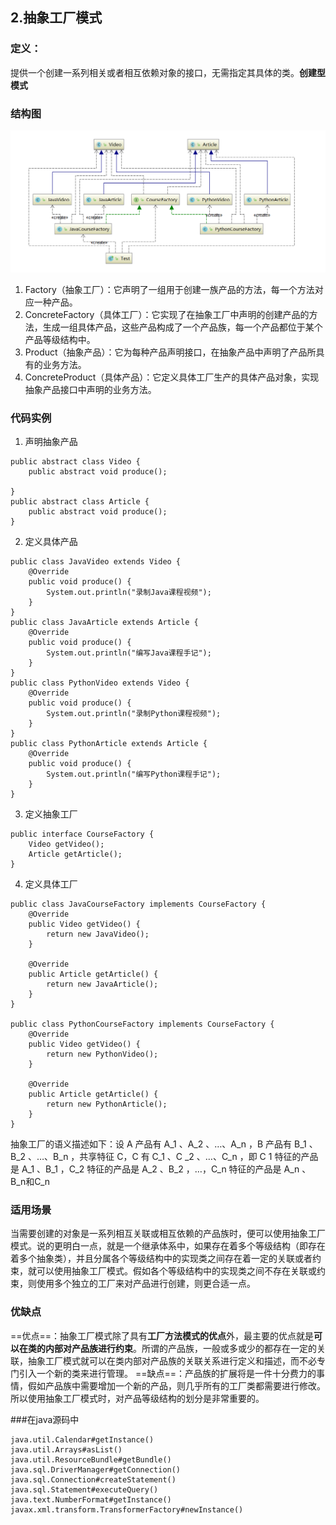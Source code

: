 ## 2.抽象工厂模式
### 定义：
提供一个创建一系列相关或者相互依赖对象的接口，无需指定其具体的类。**创建型模式**
### 结构图
![image](./assets/1594996782.png)
1. Factory（抽象工厂）：它声明了一组用于创建一族产品的方法，每一个方法对应一种产品。
2. ConcreteFactory（具体工厂）：它实现了在抽象工厂中声明的创建产品的方法，生成一组具体产品，这些产品构成了一个产品族，每一个产品都位于某个产品等级结构中。
2. Product（抽象产品）：它为每种产品声明接口，在抽象产品中声明了产品所具有的业务方法。
3. ConcreteProduct（具体产品）：它定义具体工厂生产的具体产品对象，实现抽象产品接口中声明的业务方法。

### 代码实例
1. 声明抽象产品

```
public abstract class Video {
    public abstract void produce();

}
public abstract class Article {
    public abstract void produce();
}
```
2. 定义具体产品

```
public class JavaVideo extends Video {
    @Override
    public void produce() {
        System.out.println("录制Java课程视频");
    }
}
public class JavaArticle extends Article {
    @Override
    public void produce() {
        System.out.println("编写Java课程手记");
    }
}
public class PythonVideo extends Video {
    @Override
    public void produce() {
        System.out.println("录制Python课程视频");
    }
}
public class PythonArticle extends Article {
    @Override
    public void produce() {
        System.out.println("编写Python课程手记");
    }
}

```



3. 定义抽象工厂
```
public interface CourseFactory {
    Video getVideo();
    Article getArticle();
}
```
4. 定义具体工厂

```
public class JavaCourseFactory implements CourseFactory {
    @Override
    public Video getVideo() {
        return new JavaVideo();
    }

    @Override
    public Article getArticle() {
        return new JavaArticle();
    }
}

public class PythonCourseFactory implements CourseFactory {
    @Override
    public Video getVideo() {
        return new PythonVideo();
    }

    @Override
    public Article getArticle() {
        return new PythonArticle();
    }
}
```
抽象工厂的语义描述如下：设 A 产品有 A_1  、A_2  、…、A_n   ，B 产品有 B_1  、B_2  、…、B_n   ，共享特征 C，C 有 C_1  、C _2   、…、C_n   ，即 C  1  特征的产品是 A_1  、B_1  ，C_2  特征的产品是 A_2  、B_2  ，…，C_n   特征的产品是 A_n   、B_n和C_n

### 适用场景
当需要创建的对象是一系列相互关联或相互依赖的产品族时，便可以使用抽象工厂模式。说的更明白一点，就是一个继承体系中，如果存在着多个等级结构（即存在着多个抽象类），并且分属各个等级结构中的实现类之间存在着一定的关联或者约束，就可以使用抽象工厂模式。假如各个等级结构中的实现类之间不存在关联或约束，则使用多个独立的工厂来对产品进行创建，则更合适一点。
### 优缺点
==优点==：抽象工厂模式除了具有**工厂方法模式的优点**外，最主要的优点就是**可以在类的内部对产品族进行约束**。所谓的产品族，一般或多或少的都存在一定的关联，抽象工厂模式就可以在类内部对产品族的关联关系进行定义和描述，而不必专门引入一个新的类来进行管理。
==缺点==：产品族的扩展将是一件十分费力的事情，假如产品族中需要增加一个新的产品，则几乎所有的工厂类都需要进行修改。所以使用抽象工厂模式时，对产品等级结构的划分是非常重要的。

###在java源码中
```
java.util.Calendar#getInstance()
java.util.Arrays#asList()
java.util.ResourceBundle#getBundle()
java.sql.DriverManager#getConnection()
java.sql.Connection#createStatement()
java.sql.Statement#executeQuery()
java.text.NumberFormat#getInstance()
javax.xml.transform.TransformerFactory#newInstance()
```